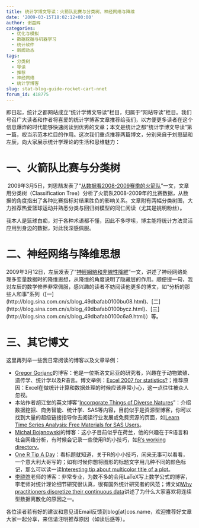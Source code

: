 ```yaml
---
title: 统计学博文导读：火箭队比赛与分类树、神经网络与降维
date: '2009-03-15T18:02:12+00:00'
author: 谢益辉
categories:
  - 优化与模拟
  - 数据挖掘与机器学习
  - 统计软件
  - 新闻动态
tags:
  - 分类树
  - 导读
  - 推荐
  - 神经网络
  - 统计学博客
slug: stat-blog-guide-rocket-cart-nnet
forum_id: 418775
---
```


即日起，统计之都网站成立“统计学博文导读”栏目，归属于“网站导读”栏目。我们号召广大读者和作者将喜爱的统计学博客文章推荐给我们，以方便更多读者在这个信息爆炸的时代能够快速阅读到优秀的文章；本文是统计之都“统计学博文导读”第一篇，权当示范本栏目的作用。这次我们重点推荐两篇博文，分别来自于刘思喆和左辰，向大家展示统计学理论的生活和思维魅力：
<!--more-->

# 一、火箭队比赛与分类树

 2009年3月5日，刘思喆发表了“[从数据看2008-2009赛季的火箭队](http://sunbjt.spaces.live.com/blog/cns!C7F9ED721213E4F5!514.entry "http://sunbjt.spaces.live.com/blog/cns!C7F9ED721213E4F5!514.entry")”一文，文章用分类树（Classification Tree）分析了火箭队2008-2009年的比赛数据，从数据的角度指出了各种比赛指标对结果胜负的影响关系。文章附有两幅分类树图，大力推荐热爱篮球运动并熟悉分类与回归树模型的同仁阅读（尤其是姚明粉丝）。

我本人是篮球白痴，对于各种术语都不懂，因此不多啰嗦，博主能将统计方法灵活应用到身边的数据，对此我深感佩服。

# 二、神经网络与降维思想

2009年3月12日，左辰发表了“[神經網絡和非線性降維](http://blog.sina.com.cn/s/blog_49dbafab0100cla3.html "http://blog.sina.com.cn/s/blog_49dbafab0100cla3.html")”一文，讲述了神经网络处理多变量数据时的降维思想，从降维的角度说明了隐藏层的作用。顺便提一句，我对左辰的数学修养非常佩服，感兴趣的读者不妨阅读他更多的博文，如“分析的那些人和事”系列（[一](http://blog.sina.com.cn/s/blog_49dbafab0100bu08.html)、[二](http://blog.sina.com.cn/s/blog_49dbafab0100bycz.html)、[三](http://blog.sina.com.cn/s/blog_49dbafab0100c6a9.html)）等。

# 三、其它博文

这里再列举一些我日常阅读的博客以及文章举例：

* [Gregor Gorjanc](http://ggorjan.blogspot.com/)的博客：他是一位斯洛文尼亚的研究者，兴趣在于动物繁殖、遗传学、统计学以及R语言。博文举例：[Excel 2007 for statistics?](http://ggorjan.blogspot.com/2008/09/excel-2007-for-statistics.html "http://ggorjan.blogspot.com/2008/09/excel-2007-for-statistics.html")；推荐原因：Excel在做统计计算和数据处理的时候应该非常小心，这一点往往被众人忽视。
* 本站作者胡江堂的英文博客“[Incorporate Things of Diverse Natures](http://jiangtanghu.blogspot.com/)”：介绍数据挖掘、商务智能、统计学、SAS等内容，目前似乎是资源型博客，你可以找到大量的超级链接指导你去阅读行业发展或免费资源的页面，如[Learn Time Series Analysis: Free Materials for SAS Users](http://jiangtanghu.blogspot.com/2008/12/learn-time-series-analysis-free.html)。
* [Michal Bojanowski](http://bojan.3e.pl/weblog/index.php)的博客：这小子目前似乎在荷兰，他的兴趣在于R语言和社会网络分析，有时候会记录一些使用R的小技巧，如[R’s working directory](http://bojan.3e.pl/weblog/pivot/entry.php?id=27)。
* [One R Tip A Day](http://onertipaday.blogspot.com/)：看标题就知道，关于R的小小技巧，闲来无事可以看看，一个意大利大哥写的；如有时候你想将图形的标题文字用几种不同的颜色标记，那么可以读一读[Interesting tip about multicolor title of a plot](http://onertipaday.blogspot.com/2009/01/interesting-tip-about-multicolor-title.html)。
* [李晓煦](http://lixiaoxu.lxxm.com/)老师的博客：非常专业，为数不多的会用LaTeX写上数学公式的博客，李老师对统计理论细节研究很认真，很有国外统计研究者的风范；博文如[Why practitioners discretize their continuous data](http://lixiaoxu.lxxm.com/why-practitioners-discretize-their-continous-data/ "Permalink to Why practitioners discretize their continuous data")讲述了为什么大家喜欢将连续型数据离散化的原因之一。

各位读者若有好的建议和意见请Email反馈到blog[at]cos.name，欢迎推荐好文章大家一起分享，来信请注明推荐原因（如读后感等）。
